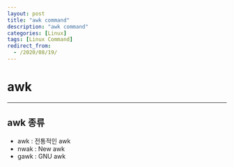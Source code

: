 ```yaml
---
layout: post
title: "awk command"
description: "awk command"
categories: [Linux]
tags: [Linux Command]
redirect_from:
  - /2020/08/19/
---
```



# awk

-   -   -

## awk 종류

- awk : 전통적인 awk
- nwak : New awk
- gawk : GNU awk
    
